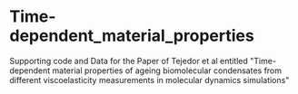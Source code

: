 # Time-dependent_material_properties
Supporting code and Data for the Paper of Tejedor et al entitled "Time-dependent material properties of ageing biomolecular condensates from different viscoelasticity measurements in molecular dynamics simulations"
